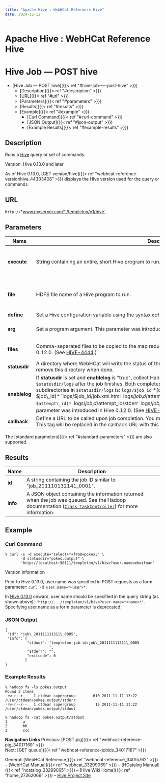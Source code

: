 ```yaml
---
title: "Apache Hive : WebHCat Reference Hive"
date: 2024-12-12
---
```


# Apache Hive : WebHCat Reference Hive

# Hive Job — POST hive

* [Hive Job — POST hive]({{< ref "#hive-job-—-post-hive" >}})
	+ [Description]({{< ref "#description" >}})
	+ [URL]({{< ref "#url" >}})
	+ [Parameters]({{< ref "#parameters" >}})
	+ [Results]({{< ref "#results" >}})
	+ [Example]({{< ref "#example" >}})
		- [Curl Command]({{< ref "#curl-command" >}})
		- [JSON Output]({{< ref "#json-output" >}})
		- [Example Results]({{< ref "#example-results" >}})

## Description

Runs a [Hive](http://hive.apache.org/) query or set of commands.

Version: Hive 0.13.0 and later

As of Hive 0.13.0, [GET version/hive]({{< ref "webhcat-reference-versionhive_44303406" >}}) displays the Hive version used for the query or commands.

## URL

`http://`*www.myserver.com*`/templeton/v1/hive`

## Parameters

| Name | Description | Required? | Default |
| --- | --- | --- | --- |
| **execute** | String containing an entire, short Hive program to run. | One of either "execute" or "file" is required. | None |
| **file** | HDFS file name of a Hive program to run. | One of either "execute" or "file" is required. | None |
| **define** | Set a Hive configuration variable using the syntax `define=NAME=VALUE`. See a [note](https://community.hortonworks.com/articles/104269/how-to-pass-hive-configuration-parameters-to-knox.html) CURL and "=". | Optional | None |
| **arg** | Set a program argument. This parameter was introduced in Hive 0.12.0. (See [HIVE-4444](https://issues.apache.org/jira/browse/HIVE-4444).) | Optional in Hive 0.12.0+ | None |
| **files** | Comma-separated files to be copied to the map reduce cluster. This parameter was introduced in Hive 0.12.0. (See [HIVE-4444](https://issues.apache.org/jira/browse/HIVE-4444).) | Optional in Hive 0.12.0+ | None |
| **statusdir** | A directory where WebHCat will write the status of the Hive job. If provided, it is the caller's responsibility to remove this directory when done. | Optional | None |
| **enablelog** | If **statusdir** is set and **enablelog** is "true", collect Hadoop job configuration and logs into a directory named `$statusdir/logs` after the job finishes. Both completed and failed attempts are logged. The layout of subdirectories in `$statusdir/logs` is: `logs/$job_id` *(directory for $job\_id)* `logs/$job_id/job.xml.html` `logs/$job_id/$attempt_id` *(directory for $attempt\_id)* `logs/$job_id/$attempt_id/stderr` `logs/$job_id/$attempt_id/stdout` `logs/$job_id/$attempt_id/syslog` This parameter was introduced in Hive 0.12.0. (See [HIVE-4531](https://issues.apache.org/jira/browse/HIVE-4531).) | Optional in Hive 0.12.0+ | None |
| **callback** | Define a URL to be called upon job completion. You may embed a specific job ID into this URL using `$jobId`. This tag will be replaced in the callback URL with this job's job ID. | Optional | None |

The [standard parameters]({{< ref "#standard-parameters" >}}) are also supported.

## Results

| Name | Description |
| --- | --- |
| **id** | A string containing the job ID similar to "job\_201110132141\_0001". |
| **info** | A JSON object containing the information returned when the job was queued. See the Hadoop documentation ([`Class TaskController`](http://hadoop.apache.org/docs/r1.2.1/api/org/apache/hadoop/mapred/TaskController.html)) for more information. |

## Example

### Curl Command

```
% curl -s -d execute="select+*+from+pokes;" \
       -d statusdir="pokes.output" \
       'http://localhost:50111/templeton/v1/hive?user.name=ekoifman'

```

Version information

Prior to Hive 0.13.0, user.name was specified in POST requests as a form parameter: `curl -d user.name=*<user>*`.

In [Hive 0.13.0](https://issues.apache.org/jira/browse/HIVE-6576) onward, user.name should be specified in the query string (as shown above): `'http://.../templeton/v1/hive?user.name=*<name>*'`. Specifying user.name as a form parameter is deprecated.

### JSON Output

```
{
 "id": "job\_201111111311\_0005",
 "info": {
          "stdout": "templeton-job-id:job\_201111111311\_0005
                    ",
          "stderr": "",
          "exitcode": 0
         }
}

```

### Example Results

```
% hadoop fs -ls pokes.output
Found 2 items
-rw-r--r--   1 ctdean supergroup        610 2011-11-11 13:22 /user/ctdean/pokes.output/stderr
-rw-r--r--   1 ctdean supergroup         15 2011-11-11 13:22 /user/ctdean/pokes.output/stdout

% hadoop fs -cat pokes.output/stdout
1       a
2       bb
3       ccc

```

**Navigation Links**
Previous: [POST pig]({{< ref "webhcat-reference-pig_34017169" >}})  
 Next: [GET queue]({{< ref "webhcat-reference-jobids_34017187" >}})

General: [WebHCat Reference]({{< ref "webhcat-reference_34015762" >}}) – [WebHCat Manual]({{< ref "webhcat_33299069" >}}) – [HCatalog Manual]({{< ref "hcatalog_33299065" >}}) – [Hive Wiki Home]({{< ref "home_27362069" >}}) – [Hive Project Site](http://hive.apache.org/)

 

 

